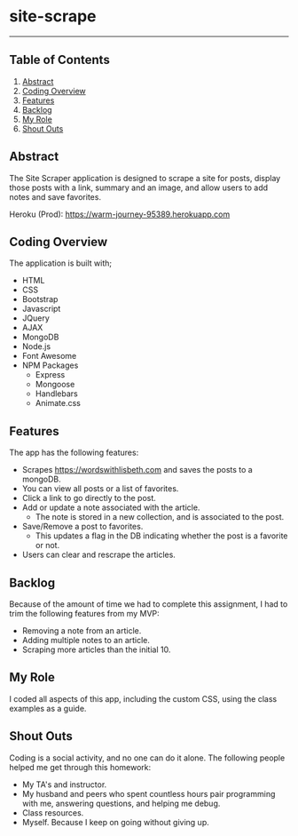 # site-scrape
---------------
## Table of Contents
1. [Abstract](#abstract)
2. [Coding Overview](#overview)
3. [Features](#Features)
4. [Backlog](#Backlog)
5. [My Role](#Myrole)
6. [Shout Outs](#ShoutOuts)

<a name="abstract"></a>
## Abstract
The Site Scraper application is designed to scrape a site for posts, display those posts with a link, summary and an image, and allow users to add notes and save favorites.


Heroku (Prod): https://warm-journey-95389.herokuapp.com

<a name="overview"></a>
## Coding Overview
The application is built with;
* HTML
* CSS
* Bootstrap 
* Javascript
* JQuery 
* AJAX 
* MongoDB
* Node.js
* Font Awesome 
* NPM Packages 
  * Express 
  * Mongoose 
  * Handlebars
  * Animate.css

<a name="Features"></a>
## Features 
The app has the following features: 
* Scrapes https://wordswithlisbeth.com and saves the posts to a mongoDB. 
* You can view all posts or a list of favorites. 
* Click a link to go directly to the post. 
* Add or update a note associated with the article. 
    * The note is stored in a new collection, and is associated to the post. 
* Save/Remove a post to favorites. 
    * This updates a flag in the DB indicating whether the post is a favorite or not. 
* Users can clear and rescrape the articles. 

<a name="Backlog"></a>
## Backlog
Because of the amount of time we had to complete this assignment, I had to trim the following features from my MVP:
* Removing a note from an article. 
* Adding multiple notes to an article. 
* Scraping more articles than the initial 10. 

<a name="Myrole"></a>
## My Role 

I coded all aspects of this app, including the custom CSS, using the class examples as a guide. 

<a name="ShoutOuts"></a>
## Shout Outs 
Coding is a social activity, and no one can do it alone. The following people helped me get through this homework:

* My TA's and instructor.
* My husband and peers who spent countless hours pair programming with me, answering questions, and helping me debug.
* Class resources.
* Myself. Because I keep on going without giving up.
 


